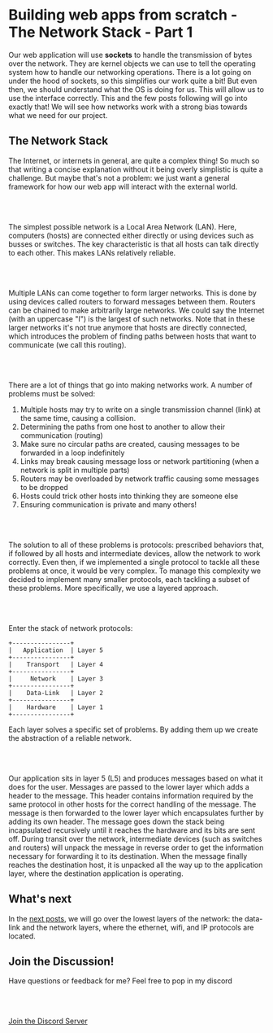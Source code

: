 # Building web apps from scratch - The Network Stack - Part 1

Our web application will use **sockets** to handle the transmission of bytes over the network. They are kernel objects we can use to tell the operating system how to handle our networking operations. There is a lot going on under the hood of sockets, so this simplifies our work quite a bit! But even then, we should understand what the OS is doing for us. This will allow us to use the interface correctly. This and the few posts following will go into exactly that! We will see how networks work with a strong bias towards what we need for our project.

## The Network Stack

The Internet, or internets in general, are quite a complex thing! So much so that writing a concise explanation without it being overly simplistic is quite a challenge. But maybe that's not a problem: we just want a general framework for how our web app will interact with the external world.

<br />
<br />

The simplest possible network is a Local Area Network (LAN). Here, computers (hosts) are connected either directly or using devices such as busses or switches. The key characteristic is that all hosts can talk directly to each other. This makes LANs relatively reliable.

<br />
<br />

Multiple LANs can come together to form larger networks. This is done by using devices called routers to forward messages between them. Routers can be chained to make arbitrarily large networks. We could say the Internet (with an uppercase "I") is the largest of such networks. Note that in these larger networks it's not true anymore that hosts are directly connected, which introduces the problem of finding paths between hosts that want to communicate (we call this routing).

<br />
<br />

There are a lot of things that go into making networks work. A number of problems must be solved:
1. Multiple hosts may try to write on a single transmission channel (link) at the same time, causing a collision.
1. Determining the paths from one host to another to allow their communication (routing)
1. Make sure no circular paths are created, causing messages to be forwarded in a loop indefinitely
1. Links may break causing message loss or network partitioning (when a network is split in multiple parts)
1. Routers may be overloaded by network traffic causing some messages to be dropped
1. Hosts could trick other hosts into thinking they are someone else
1. Ensuring communication is private
and many others!

<br />
<br />

The solution to all of these problems is protocols: prescribed behaviors that, if followed by all hosts and intermediate devices, allow the network to work correctly. Even then, if we implemented a single protocol to tackle all these problems at once, it would be very complex. To manage this complexity we decided to implement many smaller protocols, each tackling a subset of these problems. More specifically, we use a layered approach.

<br />
<br />

Enter the stack of network protocols:
```
+----------------+
|   Application  | Layer 5
+----------------+
|    Transport   | Layer 4
+----------------+
|     Network    | Layer 3
+----------------+
|    Data-Link   | Layer 2
+----------------+
|    Hardware    | Layer 1
+----------------+
```
Each layer solves a specific set of problems. By adding them up we create the abstraction of a reliable network.

<br />
<br />

Our application sits in layer 5 (L5) and produces messages based on what it does for the user. Messages are passed to the lower layer which adds a header to the message. This header contains information required by the same protocol in other hosts for the correct handling of the message. The message is then forwarded to the lower layer which encapsulates further by adding its own header. The message goes down the stack being incapsulated recursively until it reaches the hardware and its bits are sent off. During transit over the network, intermediate devices (such as switches and routers) will unpack the message in reverse order to get the information necessary for forwarding it to its destination. When the message finally reaches the destination host, it is unpacked all the way up to the application layer, where the destination application is operating.

## What's next
In the [next posts](002_ethernet_and_ip.html), we will go over the lowest layers of the network: the data-link and the network layers, where the ethernet, wifi, and IP protocols are located.

## Join the Discussion!
Have questions or feedback for me? Feel free to pop in my discord

<br />
<br />

[Join the Discord Server](https://discord.gg/5rtC3FTU)